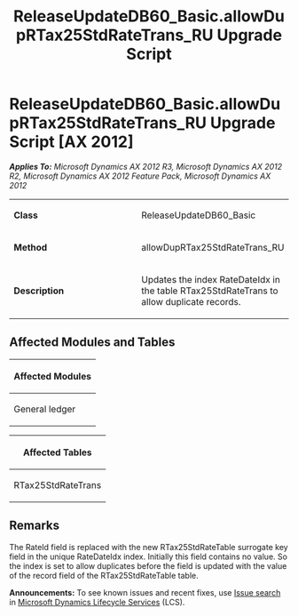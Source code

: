 ﻿---
title: ReleaseUpdateDB60_Basic.allowDupRTax25StdRateTrans_RU Upgrade Script
TOCTitle: ReleaseUpdateDB60_Basic.allowDupRTax25StdRateTrans_RU Upgrade Script
ms:assetid: ca3ad196-7dd1-d2d2-5185-cf4102e9b92b
ms:mtpsurl: https://msdn.microsoft.com/en-us/library/JJ719645(v=AX.60)
ms:contentKeyID: 49711212
ms.date: 05/18/2015
mtps_version: v=AX.60
---

# ReleaseUpdateDB60\_Basic.allowDupRTax25StdRateTrans\_RU Upgrade Script [AX 2012]


_**Applies To:** Microsoft Dynamics AX 2012 R3, Microsoft Dynamics AX 2012 R2, Microsoft Dynamics AX 2012 Feature Pack, Microsoft Dynamics AX 2012_

<table>
<colgroup>
<col style="width: 50%" />
<col style="width: 50%" />
</colgroup>
<tbody>
<tr class="odd">
<td><p><strong>Class</strong></p></td>
<td><p>ReleaseUpdateDB60_Basic</p></td>
</tr>
<tr class="even">
<td><p><strong>Method</strong></p></td>
<td><p>allowDupRTax25StdRateTrans_RU</p></td>
</tr>
<tr class="odd">
<td><p><strong>Description</strong></p></td>
<td><p>Updates the index RateDateIdx in the table RTax25StdRateTrans to allow duplicate records.</p></td>
</tr>
</tbody>
</table>


## Affected Modules and Tables

<table>
<colgroup>
<col style="width: 100%" />
</colgroup>
<thead>
<tr class="header">
<th><p>Affected Modules</p></th>
</tr>
</thead>
<tbody>
<tr class="odd">
<td><p>General ledger</p></td>
</tr>
</tbody>
</table>


<table>
<colgroup>
<col style="width: 100%" />
</colgroup>
<thead>
<tr class="header">
<th><p>Affected Tables</p></th>
</tr>
</thead>
<tbody>
<tr class="odd">
<td><p>RTax25StdRateTrans</p></td>
</tr>
</tbody>
</table>


## Remarks

The RateId field is replaced with the new RTax25StdRateTable surrogate key field in the unique RateDateIdx index. Initially this field contains no value. So the index is set to allow duplicates before the field is updated with the value of the record field of the RTax25StdRateTable table.

  
**Announcements:** To see known issues and recent fixes, use [Issue search](http://go.microsoft.com/fwlink/?linkid=389258) in [Microsoft Dynamics Lifecycle Services](http://go.microsoft.com/fwlink/?linkid=306505) (LCS).

